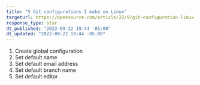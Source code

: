 ```yaml
---
title: "5 Git configurations I make on Linux"
targeturl: https://opensource.com/article/22/9/git-configuration-linux 
response_type: star
dt_published: "2022-09-22 19:44 -05:00"
dt_updated: "2022-09-22 19:44 -05:00"
---
```


1. Create global configuration
2. Set default name
3. Set default email address
4. Set default branch name
5. Set default editor
